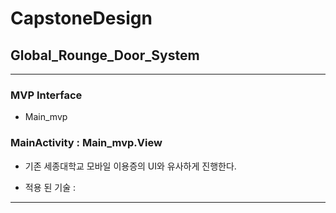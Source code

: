 ﻿# CapstoneDesign
## Global_Rounge_Door_System
<hr/>

### MVP Interface  
 + Main_mvp

### MainActivity : Main_mvp.View

 + 기존 세종대학교 모바일 이용증의 UI와 유사하게 진행한다.
 - 적용 된 기술 :   



<hr>

